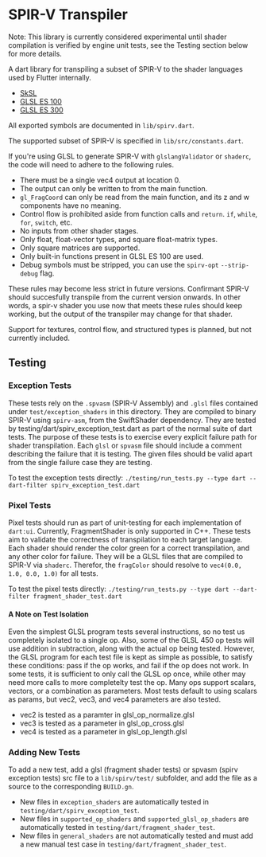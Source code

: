 # SPIR-V Transpiler

Note: This library is currently considered experimental until shader compilation is verified by engine unit tests, see the Testing section below for more details.

A dart library for transpiling a subset of SPIR-V to the shader languages used by Flutter internally.

- [SkSL](https://skia.org/docs/user/sksl/)
- [GLSL ES 100](https://www.khronos.org/files/opengles_shading_language.pdf)
- [GLSL ES 300](https://www.khronos.org/registry/OpenGL/specs/es/3.0/GLSL_ES_Specification_3.00.pdf)

All exported symbols are documented in `lib/spirv.dart`.

The supported subset of SPIR-V is specified in `lib/src/constants.dart`.

If you're using GLSL to generate SPIR-V with `glslangValidator` or `shaderc`,
the code will need to adhere to the following rules.

- There must be a single vec4 output at location 0.
- The output can only be written to from the main function.
- `gl_FragCoord` can only be read from the main function, and its z and w components
  have no meaning.
- Control flow is prohibited aside from function calls and `return`.
  `if`, `while`, `for`, `switch`, etc.
- No inputs from other shader stages.
- Only float, float-vector types, and square float-matrix types.
- Only square matrices are supported.
- Only built-in functions present in GLSL ES 100 are used.
- Debug symbols must be stripped, you can use the `spirv-opt` `--strip-debug` flag.

These rules may become less strict in future versions. Confirmant SPIR-V should succesfully transpile from the current version onwards.  In other words, a spir-v shader you use now that meets these rules should keep working, but the output of the transpiler may change for that shader.

Support for textures, control flow, and structured types is planned, but not currently included.

## Testing

### Exception Tests

These tests rely on the `.spvasm` (SPIR-V Assembly)  and `.glsl` files contained under `test/exception_shaders` in this directory. They are compiled to binary SPIR-V using `spirv-asm`, from the SwiftShader dependency. They are tested by testing/dart/spirv_exception_test.dart as part of the normal suite of dart tests. The purpose of these tests is to exercise every explicit failure path for shader transpilation. Each `glsl` or `spvasm` file should include a comment describing the failure that it is testing. The given files should be valid apart from the single failure case they are testing.

To test the exception tests directly: `./testing/run_tests.py --type dart --dart-filter spirv_exception_test.dart`

### Pixel Tests

Pixel tests should run as part of unit-testing for each implementation of `dart:ui`. Currently, FragmentShader is only supported in C++. These tests aim to validate the correctness of transpilation to each target language. Each shader should render the color green for a correct transpilation, and any other color for failure. They will be a GLSL files that are compiled to SPIR-V via `shaderc`. Therefor, the `fragColor` should resolve to `vec4(0.0, 1.0, 0.0, 1.0)`
for all tests.

To test the pixel tests directly: `./testing/run_tests.py --type dart --dart-filter fragment_shader_test.dart`

#### A Note on Test Isolation

Even the simplest GLSL program tests several instructions, so no test us completely isolated
to a single op. Also, some of the GLSL 450 op tests will use addition in subtraction, along with the
actual op being tested. However, the GLSL program for each test file is kept as simple as possible,
to satisfy these conditions: pass if the op works, and fail if the op does not work. In some tests,
it is sufficient to only call the GLSL op once, while other may need more calls to more completelty
test the op. Many ops support scalars, vectors, or a combination as parameters. Most tests default
to using scalars as params, but vec2, vec3, and vec4 parameters are also tested.

- vec2 is tested as a paramter in glsl_op_normalize.glsl
- vec3 is tested as a parameter in glsl_op_cross.glsl
- vec4 is tested as a parameter in glsl_op_length.glsl

### Adding New Tests

To add a new test, add a glsl (fragment shader tests) or spvasm (spirv exception tests) src file to a `lib/spirv/test/` subfolder, and add the file as a source to the corresponding `BUILD.gn`. 

- New files in `exception_shaders` are automatically tested in `testing/dart/spirv_exception_test`.
- New files in `supported_op_shaders` and `supported_glsl_op_shaders` are automatically tested in `testing/dart/fragment_shader_test`.
- New files in `general_shaders` are not automatically tested and must add a new manual test case in `testing/dart/fragment_shader_test`.